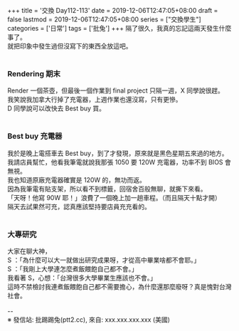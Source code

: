 +++
title = '交換 Day112-113'
date = 2019-12-06T12:47:05+08:00
draft = false
lastmod = 2019-12-06T12:47:05+08:00
series = ["交換學生"]
categories = ['日常']
tags = ['批兔']
+++
隔了很久，我真的忘記這兩天發生什麼事了。<br>
就把印象中發生過但沒寫下的東西全放這吧。<br>
<br>
### Rendering 期末 
Render 一個茶壺，但最後一個作業到 final project 只隔一週，X 同學說很趕。<br>
我笑說我加拿大行掉了充電器，上週作業也還沒寫，只有更慘。<br>
D 同學說可以改快去 Best buy 買。<br>
<br>
### Best buy 充電器 
我於是晚上電搭車去 Best buy，到了才發現，原來就是黑色星期五來過的地方。<br>
我請店員幫忙，他看我筆電就說我那張 1050 要 120W 充電器，功率不到 BIOS 會無視。<br>
我也知道原廠充電器確實是 120W 的，無功而返。<br>
因為我筆電有貼支架，所以看不到標籤，回宿舍百般無聊，就撕下來看。<br>
「天呀！他寫 90W 耶！」浪費了一個晚上加一趟車程。（而且隔天十點才開）<br>
隔天去試果然可充，認真應該堅持要店員充充看的。<br>
<br>
### 大專研究 
大家在聊大神，<br>
S ：「為什麼可以大一就做出研究成果呀，才從高中畢業啥都不會耶。」<br>
S ：「我剛上大學連怎麼煮飯餵飽自己都不會。」<br>
我看著 S，心想：「台灣很多大學畢業生應該也不會。」<br>
這時不禁檢討我連煮飯餵飽自己都不需要擔心，為什麼還那麼廢呀？真是愧對台灣社會。<br>
<br>
--<br>
※ 發信站: 批踢踢兔(ptt2.cc), 來自: xxx.xxx.xxx.xxx (美國)<br>
